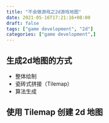 ```yaml
---
title: "不会做游戏之2d游戏地图"
date: 2021-05-16T17:21:16+08:00
draft: false
tags: ["game development", "2d"]
categories: ["game development",]
---
```


## 生成2d地图的方式

* 整体绘制
* 瓷砖式拼接（Tilemap）
* 算法生成

## 使用 Tilemap 创建 2d 地图